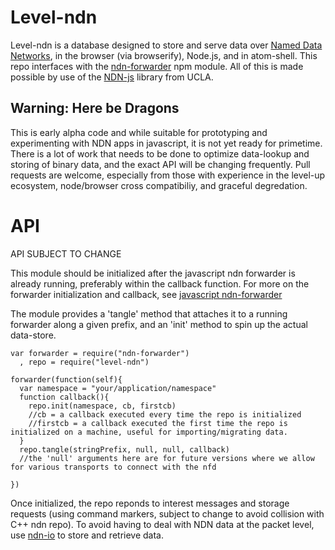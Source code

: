 Level-ndn
=========

Level-ndn is a database designed to store and serve data over [Named Data Networks](http://named-data.net), in the browser (via browserify), Node.js, and in atom-shell. This repo interfaces with the [ndn-forwarder](http://github.com/rynomad/nfd-js) npm module. All of this is made possible by use of the [NDN-js](http://github.com/named-data/ndn-js) library from UCLA.

Warning: Here be Dragons
------------------------

This is early alpha code and while suitable for prototyping and experimenting with NDN apps in javascript, it is not yet ready for primetime. There is a lot of work that needs to be done to optimize data-lookup and storing of binary data, and the exact API will be changing frequently. Pull requests are welcome, especially from those with experience in the level-up ecosystem, node/browser cross compatibiliy, and graceful degredation.



API
===
API SUBJECT TO CHANGE

This module should be initialized after the javascript ndn forwarder is already running, preferably within the callback function. For more on the forwarder initialization and callback, see [javascript ndn-forwarder](http://github.com/rynomad/nfd-js)

The module provides a 'tangle' method that attaches it to a running forwarder along a given prefix, and an 'init' method to spin up the actual data-store.

```
var forwarder = require("ndn-forwarder")
  , repo = require("level-ndn")

forwarder(function(self){
  var namespace = "your/application/namespace"
  function callback(){
    repo.init(namespace, cb, firstcb)
    //cb = a callback executed every time the repo is initialized
    //firstcb = a callback executed the first time the repo is initialized on a machine, useful for importing/migrating data.
  }
  repo.tangle(stringPrefix, null, null, callback)
  //the 'null' arguments here are for future versions where we allow for various transports to connect with the nfd

})

```

Once initialized, the repo reponds to interest messages and storage requests (using command markers, subject to change to avoid collision with C++ ndn repo). To avoid having to deal with NDN data at the packet level, use [ndn-io](http://github.com/rynomad/ndn-io) to store and retrieve data.
